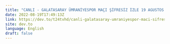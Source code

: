 ```yaml
---
title: "CANLI - GALATASARAY ÜMRANİYESPOR MAÇI ŞİFRESİZ İZLE 19 AGUSTOS 2022"
date: 2022-08-19T17:49:13Z
link: https://dev.to/t24tvhd/canli-galatasaray-umraniyespor-maci-sifresiz-izle-19-agustos-2022-59jl?utm_medium=RSS&utm_source=news.12bit.vn
site: dev.to
language: English
draft: false
---
```

